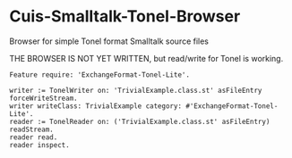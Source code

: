 # Cuis-Smalltalk-Tonel-Browser
Browser for simple Tonel format Smalltalk source files

THE BROWSER IS NOT YET WRITTEN, but read/write for Tonel is working.

````Smalltalk
Feature require: 'ExchangeFormat-Tonel-Lite'.

writer := TonelWriter on: 'TrivialExample.class.st' asFileEntry forceWriteStream.
writer writeClass: TrivialExample category: #'ExchangeFormat-Tonel-Lite'.
reader := TonelReader on: ('TrivialExample.class.st' asFileEntry) readStream.
reader read.
reader inspect.
````
